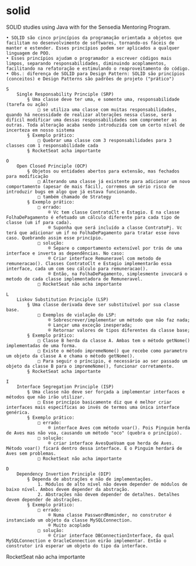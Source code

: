 # solid
SOLID studies using Java with for the Sensedia Mentoring Program.

	• SOLID são cinco princípios da programação orientada a objetos que facilitam no desenvolvimento de softwares, tornando-os fáceis de manter e estender. Esses princípios podem ser aplicados a qualquer linguagem de POO.
	• Esses princípios ajudam o programador a escrever códigos mais limpos, separando responsabilidades, diminuindo acoplamentos, facilitando na refatoração e estimulando o reaproveitamento do código.
	• Obs.: diferença de SOLID para Design Pattern: SOLID são princípios (conceitos) e Design Patterns são padrões de projeto ("prático")
	
	S
		Single Responsability Principle (SRP)
			§ Uma classe deve ter uma, e somente uma, responsabilidade (tarefa ou ação)
				□ se utiliza uma classe com muitas responsabilidades, quando há necessidade de realizar alterações nessa classe, será difícil modificar uma dessas responsabilidades sem comprometer as outras. Toda alteração acaba sendo introduzida com um certo nível de incerteza em nosso sistema
			§ Exemplo prático:
				□ Quebrar uma classe com 3 responsabilidades para 3 classes com 1 responsabilidade cada
			§ RocketSeat acha importante
		
	O
		Open Closed Principle (OCP)
			§ Objetos ou entidades abertos para extensão, mas fechados para modificação
				□ Alterando uma classe já existente para adicionar um novo comportamento (apesar de mais fácil), corremos um sério risco de introduzir bugs em algo que já estava funcionando.
				□ também chamado de Strategy
			§ Exemplo prático:
				□ errado:
					® Vc tem classe ContratoClt e Estagio. E na classe FolhaDePagamento é efetuado um cálculo diferente para cada tipo de classe (um if para cada).
					® Suponha que será incluído a classe ContratoPj. Vc terá que adicionar um if no FolhaDePagamento para tratar esse novo caso. Quebrando assim esse princípio.
				□ solução:
					® Separe o comportamento extensível por trás de uma interface e inverta as dependências. No caso:
					® Criar interface Remuneravel com metodo de remuneracao(). Classes ContratoClt e Estagio implementarão essa interface, cada um com seu cálculo para remuneracao().
					® Então, na FolhaDePagamento, simplesmente invocará o metodo de cada classe implementadora de Remuneravel.
				□ RocketSeat não acha importante
					
	L
		Liskov Substitution Principle (LSP)
			§ Uma classe derivada deve ser substituível por sua classe base.
				□ Exemplos de violação do LSP:
					® Sobrescrever/implementar um método que não faz nada;
					® Lançar uma exceção inesperada;
					® Retornar valores de tipos diferentes da classe base;
			§ Exemplo prático:
				□ Classe B herda da classe A. Ambas tem o método getNome() implementadas de uma forma.
				□ Existe o método impremeNome() que recebe como parametro um objeto da classe A e chama o método getNome().
				□ Para seguir o príncipio, é necessário ao ser passado um objeto da classe B para o impremeNome(), funcionar corretamente.
			§ RocketSeat acha importante
	
	I
		Interface Segregation Principle (ISP)
			§ Uma classe não deve ser forçada a implementar interfaces e métodos que não irão utilizar.
				□ Esse princípio basicamente diz que é melhor criar interfaces mais específicas ao invés de termos uma única interface genérica.
			§ Exemplo prático:
				□ errado:
					® interface Aves com método voar(). Pois Pinguim herda de Aves mas não voa, causando um método "oco" (quebra o princípio).
				□ solução:
					® criar interface AvesQueVoam que herda de Aves. Método voar() ficará dentro dessa interface. E o Pinguim herdará de Aves sem problemas.
				□ RocketSeat não acha importante
		
	D
		Dependency Invertion Principle (DIP)
			§ Dependa de abstrações e não de implementações.
				1. Módulos de alto nível não devem depender de módulos de baixo nível. Ambos devem depender da abstração.
				2. Abstrações não devem depender de detalhes. Detalhes devem depender de abstrações.
			§ Exemplo prático:
				□ errado:
					® Numa classe PasswordReminder, no construtor é instanciado um objeto da classe MySQLConnection.
					® Muito acoplado
				□ solução:
					® Criar interface DBConnectionInterface, da qual MySQLConnection e OracleConnection eirão implementar. Então o construtor irá esperar um objeto do tipo da interface.
RocketSeat não acha importante
